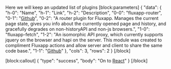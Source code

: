 Here we will keep an updated list of plugins
[block:parameters]
{
  "data": {
    "h-0": "Name",
    "h-1": "Link",
    "h-2": "Description",
    "0-0": "fluxapp-router",
    "0-1": "[Github](https://github.com/colonyamerican/fluxapp-router)",
    "0-2": "A router plugin for Fluxapp. Manages the current page state, gives you info about the currently opened page and history, and gracefully degrades on non-historyAPI and non-js browsers.",
    "1-0": "fluxapp-fetch",
    "1-2": "An isomorphic API proxy, which currently supports jquery on the browser and hapi on the server. This module was created to compliment Fluxapp actions and allow server and client to share the same code base.",
    "1-1": "[Github](https://github.com/colonyamerican/fluxapp-fetch)"
  },
  "cols": 3,
  "rows": 2
}
[/block]

[block:callout]
{
  "type": "success",
  "body": "On to [React](/v0.1.0/docs/overview-8)"
}
[/block]